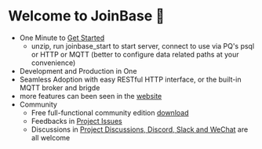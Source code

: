 # Welcome to JoinBase :clap:

* One Minute to [Get Started](https://joinbase.io/docs/getting-started/quick-start-enterprise/)
  + unzip, run joinbase_start to start server, connect to use via PQ's psql or HTTP or MQTT (better to configure data related paths at your convenience)
* Development and Production in One
* Seamless Adoption with easy RESTful HTTP interface, or the built-in MQTT broker and brigde
* more features can been seen in the [website](https://joinbase.io)
* Community
  + Free full-functional community edition [download](https://joinbase.io/products/)
  + Feedbacks in [Project Issues](https://github.com/open-joinbase/JoinBase/issues)
  + Discussions in [Project Discussions, Discord, Slack and WeChat](https://github.com/open-joinbase/JoinBase) are all welcome 
